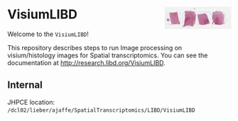 # VisiumLIBD <img src="images/img1.png" align="right" width="150px"/>

Welcome to the `VisiumLIBD`! 

This repository describes steps to run Image processing on visium/histology images for Spatial transcriptomics. You can see the documentation at http://research.libd.org/VisiumLIBD.

## Internal

JHPCE location: `/dcl02/lieber/ajaffe/SpatialTranscriptomics/LIBD/VisiumLIBD`
